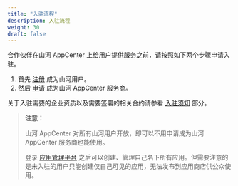 ```yaml
---
title: "入驻流程"
description: 入驻流程
weight: 30
draft: false
---
```


合作伙伴在山河 AppCenter 上给用户提供服务之前，请按照如下两个步骤申请入驻。

1. 首先 [注册](https://console.shanhe.com/signup) 成为山河用户。
2. 然后 [申请](https://appcenter.shanhe.com/apply) 成为山河 AppCenter 服务商。

关于入驻需要的企业资质以及需要签署的相关合约请参看 [入驻须知](../../serviceprovider/10_prerequisite/) 部分。

> **注意：**
>
> 山河 AppCenter 对所有山河用户开放，即可以不用申请成为山河 AppCenter 服务商也能使用。
>
> 登录 [应用管理平台](https://appcenter.shanhe.com/developer) 之后可以创建、管理自己名下所有应用。但需要注意的是未入驻的用户只能创建仅自己可见的应用，无法发布到应用商店供公众使用。

